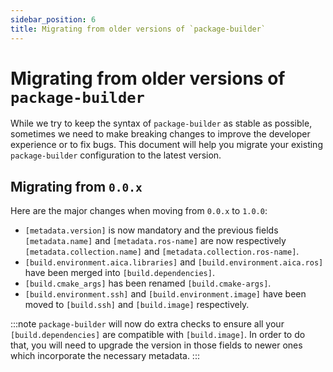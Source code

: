 ```yaml
---
sidebar_position: 6
title: Migrating from older versions of `package-builder`
---
```


# Migrating from older versions of `package-builder`

While we try to keep the syntax of `package-builder` as stable as possible, sometimes we need to make breaking changes to improve the developer experience or to fix bugs. This document will help you migrate your existing `package-builder` configuration to the latest version.

## Migrating from `0.0.x`

Here are the major changes when moving from `0.0.x` to `1.0.0`:

- `[metadata.version]` is now mandatory and the previous fields `[metadata.name]` and `[metadata.ros-name]` are now respectively `[metadata.collection.name]` and `[metadata.collection.ros-name]`.
- `[build.environment.aica.libraries]` and `[build.environment.aica.ros]` have been merged into `[build.dependencies]`.
- `[build.cmake_args]` has been renamed `[build.cmake-args]`.
- `[build.environment.ssh]` and `[build.environment.image]` have been moved to `[build.ssh]` and `[build.image]` respectively.

:::note
`package-builder` will now do extra checks to ensure all your `[build.dependencies]` are compatible with `[build.image]`. In order to do that, you will need to upgrade the version in those fields to newer ones which incorporate the necessary metadata.
:::
